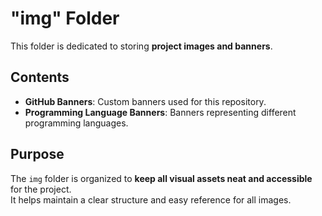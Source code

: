 #  "img" Folder

This folder is dedicated to storing **project images and banners**.  

##  Contents

- **GitHub Banners**: Custom banners used for this repository.  
- **Programming Language Banners**: Banners representing different programming languages.  

## Purpose

The `img` folder is organized to **keep all visual assets neat and accessible** for the project.  
It helps maintain a clear structure and easy reference for all images.
